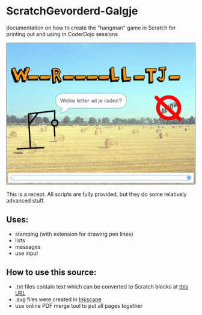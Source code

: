 # ScratchGevorderd-Galgje
documentation on how to create the "hangman" game in Scratch for printing out and using in CoderDojo sessions


![screenshot](img/Screenshot.jpg?raw=true)

This is a recept. All scripts are fully provided, but they do some relatively advanced stuff.

## Uses: 
* stamping (with extension for drawing pen lines)
* lists
* messages
* use input

## How to use this source:
- .txt files contain text which can be converted to Scratch blocks at [this URL](http://scratchblocks.github.io/#?style=scratch3&lang=nl&script=)
- .svg files were created in [Inkscape](https://inkscape.org/)
- use online PDF merge tool to put all pages together
